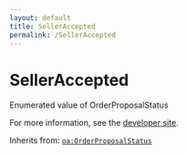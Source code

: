 ```yaml
---
layout: default
title: SellerAccepted
permalink: /SellerAccepted
---
```


# SellerAccepted
Enumerated value of OrderProposalStatus

For more information, see the [developer site](https://developer.openactive.io/data-model/types/selleraccepted).

Inherits from: [`oa:OrderProposalStatus`](https://openactive.io/OrderProposalStatus)
